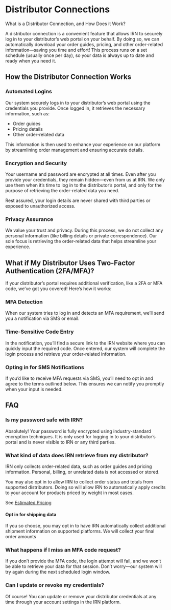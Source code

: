# Distributor Connections

What is a Distributor Connection, and How Does it Work?

A distributor connection is a convenient feature that allows IRN to securely log in to your distributor’s web portal on
your behalf. By doing so, we can automatically download your order guides, pricing, and other order-related
information—saving you time and effort! This process runs on a set schedule (usually once per day), so your data is
always up to date and ready when you need it.

## How the Distributor Connection Works

### Automated Logins

Our system securely logs in to your distributor’s web portal using the credentials you provide. Once logged in, it
retrieves the necessary information, such as:

- Order guides
- Pricing details
- Other order-related data

This information is then used to enhance your experience on our platform by streamlining order management and ensuring
accurate details.

### Encryption and Security

Your username and password are encrypted at all times. Even after you provide your credentials, they remain hidden—even
from us at IRN. We only use them when it’s time to log in to the distributor’s portal, and only for the purpose of
retrieving the order-related data you need.

Rest assured, your login details are never shared with third parties or exposed to unauthorized access.

### Privacy Assurance

We value your trust and privacy. During this process, we do not collect any personal information (like billing details
or private correspondence). Our sole focus is retrieving the order-related data that helps streamline your experience.

## What if My Distributor Uses Two-Factor Authentication (2FA/MFA)?

If your distributor’s portal requires additional verification, like a 2FA or MFA code, we’ve got you covered! Here’s how
it works:

### MFA Detection

When our system tries to log in and detects an MFA requirement, we’ll send you a notification via SMS or email.

### Time-Sensitive Code Entry

In the notification, you’ll find a secure link to the IRN website where you can quickly input the required code. Once
entered, our system will complete the login process and retrieve your order-related information.

### Opting in for SMS Notifications

If you’d like to receive MFA requests via SMS, you’ll need to opt in and agree to the terms outlined below. This ensures
we can notify you promptly when your input is needed.

## FAQ

### Is my password safe with IRN?

Absolutely! Your password is fully encrypted using industry-standard encryption techniques. It is only used for logging
in to your distributor’s portal and is never visible to IRN or any third parties.

### What kind of data does IRN retrieve from my distributor?

IRN only collects order-related data, such as order guides and pricing information. Personal, billing, or unrelated data
is not accessed or stored.

<tip>
You may also opt in to allow IRN to collect order status and totals from supported distributors. Doing so will allow
IRN to automatically apply credits to your account for products priced by weight in most cases.

See [Estimated Pricing](Order-Guides.md#estimated-pricing)
</tip>

#### Opt in for shipping data

If you so choose, you may opt in to have IRN automatically collect additional shipment information on supported
platforms. We will collect your final order amounts

### What happens if I miss an MFA code request?

If you don’t provide the MFA code, the login attempt will fail, and we won’t be able to retrieve your data for that
session. Don’t worry—our system will try again during the next scheduled login window.

### Can I update or revoke my credentials?

Of course! You can update or remove your distributor credentials at any time through your account settings in the IRN
platform.